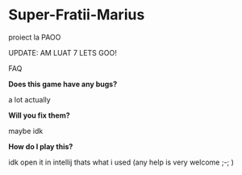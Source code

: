 # Super-Fratii-Marius
proiect la PAOO 

UPDATE: AM LUAT 7 LETS GOO!

FAQ

  
  
**Does this game have any bugs?**

a lot actually

**Will you fix them?**

maybe idk

**How do I play this?**

idk open it in intellij thats what i used (any help is very welcome ;-; )
